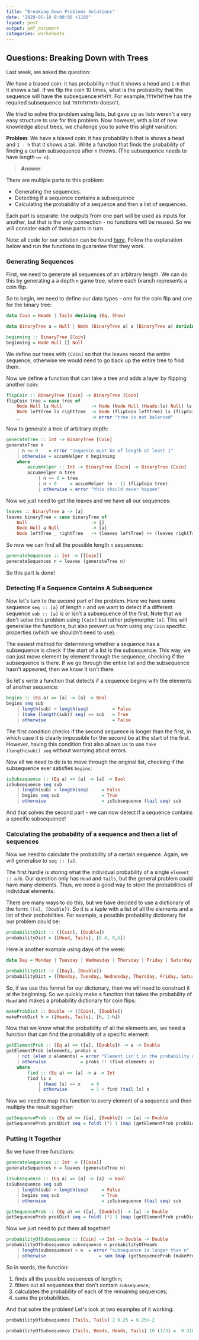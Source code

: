 ```yaml
---
title: "Breaking Down Problems Solutions"
date: "2020-05-18 8:00:00 +1100"
layout: post
output: pdf_document
categories: worksheets
---
```


## Questions: Breaking Down with Trees

Last week, we asked the question:

We have a biased coin: it has probability ```h``` that it shows a head and ```1-h``` that it shows a tail. If we flip the coin 10 times, what is the probability that the sequence will have the subsequence ```HTHTT```. For example,```TTTHTHTTHH``` has the required subsequence but ```THTHTHTHTH``` doesn't.

We tried to solve this problem using lists, but gave up as lists weren't a very easy structure to use for this problem. Now however, with a lot of new knowledge about trees, we challenge you to solve this slight variation:

__Problem__: We have a biased coin: it has probability ```h``` that is shows a head and ```1 - h``` that it shows a tail. Write a function that finds the probability of finding a certain subsequence after ```n``` throws. (The subsequence needs to have length ```<= n```).

> __Answer__:

There are multiple parts to this problem:

- Generating the sequences.
- Detecting if a sequence contains a subsequence
- Calculating the probability of a sequence and then a list of sequences.

Each part is separate: the outputs from one part will be used as inputs for another, but that is the only connection - no functions will be reused. So we will consider each of these parts in turn.

Note: all code for our solution can be found [here](https://raw.githubusercontent.com/COMP1100-PAL/comp1100-pal.github.io/master/src_hs/2020-05-18-SequenceProbabilities.hs). Follow the explanation below and run the functions to guarantee that they work.

### Generating Sequences

First, we need to generate all sequences of an arbitrary length. We can do this by generating a a depth ```n``` game tree, where each branch represents a coin flip.

So to begin, we need to define our data types - one for the coin flip and one for the binary tree:

```haskell
data Coin = Heads | Tails deriving (Eq, Show)

data BinaryTree a = Null | Node (BinaryTree a) a (BinaryTree a) deriving (Eq, Show)

beginning :: BinaryTree [Coin]
beginning = Node Null [] Null
```

We define our trees with ```[Coin]``` so that the leaves record the entire sequence, otherwise we would need to go back up the entire tree to find them.

Now we define a function that can take a tree and adds a layer by flipping another coin:

```haskell
flipCoin :: BinaryTree [Coin] -> BinaryTree [Coin]
flipCoin tree = case tree of
    Node Null ls Null           -> Node (Node Null (Heads:ls) Null) ls (Node Null (Tails:ls) Null)
    Node leftTree ls rightTree  -> Node (flipCoin leftTree) ls (flipCoin rightTree)
    _                           -> error "tree is not balanced"
```

Now to generate a tree of arbitrary depth:

```haskell
generateTree :: Int -> BinaryTree [Coin]
generateTree n
    | n <= 0    = error "sequence must be of length at least 1"
    | otherwise = accumHelper n beginning
    where
        accumHelper :: Int -> BinaryTree [Coin] -> BinaryTree [Coin]
        accumHelper n tree
            | n == 0 = tree
            | n > 0     = accumHelper (n - 1) (flipCoin tree)
            | otherwise = error "this should never happen"
```

Now we just need to get the leaves and we have all our sequences:

```haskell
leaves :: BinaryTree a -> [a]
leaves binaryTree = case binaryTree of
    Null                        -> []
    Node Null a Null            -> [a]
    Node leftTree _ rightTree   -> (leaves leftTree) ++ (leaves rightTree
```

So now we can find all the possible length ```n``` sequences:

```haskell
generateSequences :: Int -> [[Coin]]
generateSequences n = leaves (generateTree n)
```

So this part is done!

### Detecting If a Sequence Contains A Subsequence 

Now let's turn to the second part of the problem. Here we have some sequence ```seq :: [a]``` of length ```n``` and we want to detect if a different sequence ```sub :: [a]``` is or isn't a subsequence of the first. Note that we don't solve this problem using ```[Coin]``` but rather polymorphic ```[a]```. This will generalise the functions, but also prevent us from using any ```Coin``` specific properties (which we shouldn't need to use).

The easiest method for determining whether a sequence has a subsequence is check if the start of a list is the subsequence. This way, we can just move element by element through the sequence, checking if the subsequence is there. If we go through the entire list and the subsequence hasn't appeared, then we know it isn't there.

So let's write a function that detects if a sequence begins with the elements of another sequence:

```haskell
begins :: (Eq a) => [a] -> [a] -> Bool
begins seq sub
    | length(sub) > length(seq)         = False
    | (take (length(sub)) seq) == sub   = True
    | otherwise                         = False
```

The first condition checks if the second sequence is longer than the first, in which case it is clearly impossible for the second be at the start of the first. However, having this condition first also allows us to use ```take (length(sub)) seq``` without worrying about errors.

Now all we need to do is to move through the original list, checking if the subsequence ever satisfies ```begins```:

```haskell
isSubsequence :: (Eq a) => [a] -> [a] -> Bool
isSubsequence seq sub
    | length(sub) > length(seq)     = False
    | begins seq sub                = True
    | otherwise                     = isSubsequence (tail seq) sub
```

And that solves the second part - we can now detect if a sequence contains a specific subsequence!

### Calculating the probability of a sequence and then a list of sequences

Now we need to calculate the probability of a certain sequence. Again, we will generalise to ```seq :: [a]```.

The first hurdle is storing what the individual probability of a single ```element :: a``` is. Our question only has ```Head``` and ```Tails```, but the general problem could have many elements. Thus, we need a good way to store the probabilities of individual elements.

There are many ways to do this, but we have decided to use a dictionary of the form: ```([a], [Double])```. So it is a tuple with a list of all the elements and a list of their probabilities. For example, a possible probability dictionary for our problem could be:

```haskell
probabilityDict :: ([Coin], [Double])
probabilityDict = ([Head, Tails], [0.4, 0,6])
```

Here is another example using days of the week:

```haskell
data Day = Monday | Tuesday | Wednesday | Thursday | Friday | Saturday | Sunday deriving Eq, Show

probabilityDict :: ([Day], [Double])
probabilityDict = ([Monday, Tuesday, Wednesday, Thursday, Friday, Saturday, Sunday], [0.1, 0.2, 0.05, 0.1, 0.05, 0.15, 0.35])
```

So, if we use this format for our dictionary, then we will need to construct it at the beginning. So we quickly make a function that takes the probability of ```Head``` and makes a probability dictionary for coin flips:

```haskell
makeProbDict :: Double -> ([Coin], [Double])
makeProbDict h = ([Heads, Tails], [h, 1-h])
```

Now that we know what the probability of all the elements are, we need a function that can find the probability of a specific element:

```haskell
getElementProb :: (Eq a) => ([a], [Double]) -> a -> Double
getElementProb (elements, probs) x
    | not (elem x elements) = error "Element isn't in the probability dictionary"
    | otherwise             = probs !! (find elements x)
    where
        find :: (Eq a) => [a] -> a -> Int
        find ls x
            | (head ls) == x    = 0
            | otherwise         = 1 + find (tail ls) x
```

Now we need to map this function to every element of a sequence and then multiply the result together:

```haskell
getSequenceProb :: (Eq a) => ([a], [Double]) -> [a] -> Double
getSequenceProb probDict seq = foldl (*) 1 (map (getElementProb probDict) seq)
```

### Putting It Together

So we have three functions:

```haskell
generateSequences :: Int -> [[Coin]]
generateSequences n = leaves (generateTree n)

isSubsequence :: (Eq a) => [a] -> [a] -> Bool
isSubsequence seq sub
    | length(sub) > length(seq)     = False
    | begins seq sub                = True
    | otherwise                     = isSubsequence (tail seq) sub

getSequenceProb :: (Eq a) => ([a], [Double]) -> [a] -> Double
getSequenceProb probDict seq = foldl (*) 1 (map (getElementProb probDict) seq)
```

Now we just need to put them all together!

```haskell
probabilityOfSubsequence :: [Coin] -> Int -> Double -> Double
probabilityOfSubsequence subsequence n probabilityOfHeads
    | length(subsequence) > n  = error "subsequence is longer than n"
    | otherwise                    = sum (map (getSequenceProb (makeProbDict probabilityOfHeads)) (filter (\x -> isSubsequence x subsequence) (generateSequences n)))
```

So in words, the function:

1. finds all the possible sequences of length ```n```;
2. filters out all sequences that don't contain ```subsequence```;
3. calculates the probability of each of the remaining sequences;
4. sums the probabilities.

And that solve the problem! Let's look at two examples of it working:

```haskell
probabilityOfSubsequence [Tails, Tails] 2 0.25 = 6.25e-2

probabilityOfSubsequence [Tails, Heads, Heads, Tails] 10 (1/3) =  0.31668614201764694
```